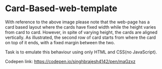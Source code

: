 # Card-Based-web-template



With reference to the above image please note that the web-page has a card based layout
where the cards have fixed width while the height varies from card to card. However, in spite of
varying height, the cards are aligned vertically. As illustrated, the second row of card starts from
where the card on top of it ends, with a fixed margin between the two.

Task is to emulate this behaviour using only HTML and CSS(no JavaScript).

Codepen link: 
https://codepen.io/singhbrajesh4142/pen/maGzxz
